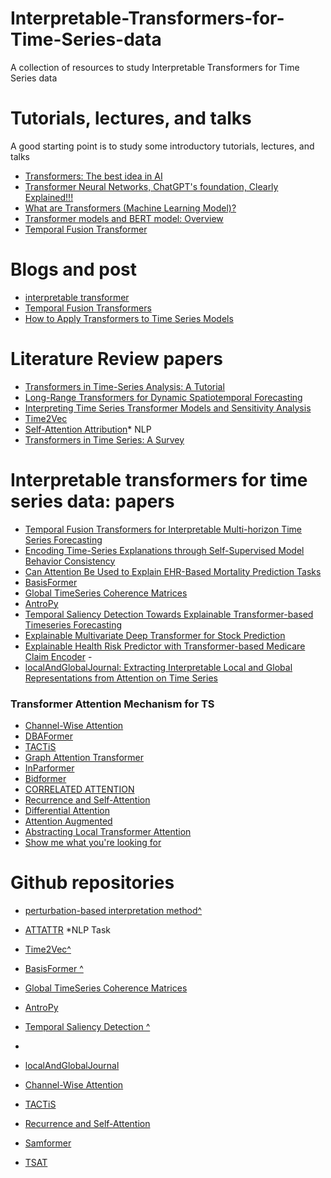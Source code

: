 # Interpretable-Transformers-for-Time-Series-data
A collection of resources to study Interpretable Transformers for Time Series data

# Tutorials, lectures, and talks
A good starting point is to study some introductory tutorials, lectures, and talks

- [Transformers: The best idea in AI](https://youtu.be/9uw3F6rndnA?t=479)
- [Transformer Neural Networks, ChatGPT's foundation, Clearly Explained!!!](https://youtu.be/zxQyTK8quyY?t=2](https://youtu.be/zxQyTK8quyY?t=2)https://youtu.be/zxQyTK8quyY?t=2)
- [What are Transformers (Machine Learning Model)?](https://www.youtube.com/watch?v=ZXiruGOCn9s&pp=ygUndHJhbnNmb3JtZXJzIG1hY2hpbmUgbGVhcm5pbmcgZXhwbGFpbmVk)
- [Transformer models and BERT model: Overview](https://youtu.be/t45S_MwAcOw?t=35)
- [Temporal Fusion Transformer](https://medium.com/dataness-ai/understanding-temporal-fusion-transformer-9a7a4fcde74b)
  

# Blogs and post
- [interpretable transformer](https://towardsdatascience.com/tft-an-interpretable-transformer-70147bcf6212)
- [Temporal Fusion Transformers](https://research.google/pubs/temporal-fusion-transformers-for-interpretable-multi-horizon-time-series-forecasting/)
- [How to Apply Transformers to Time Series Models](https://medium.com/intel-tech/how-to-apply-transformers-to-time-series-models-spacetimeformer-e452f2825d2e)
 
# Literature Review papers
- [Transformers in Time-Series Analysis: A Tutorial](https://arxiv.org/pdf/2205.01138.pdf)
- [Long-Range Transformers for Dynamic Spatiotemporal Forecasting](https://arxiv.org/pdf/2109.12218.pdf)
- [Interpreting Time Series Transformer Models and Sensitivity Analysis](https://arxiv.org/pdf/2401.15119.pdf)
- [Time2Vec](https://arxiv.org/pdf/1907.05321.pdf)
- [Self-Attention Attribution](https://arxiv.org/pdf/2004.11207.pdf)* NLP
- [Transformers in Time Series: A Survey](https://arxiv.org/pdf/2202.07125.pdf)

# Interpretable transformers for time series data: papers
- [Temporal Fusion Transformers for Interpretable Multi-horizon Time Series Forecasting](https://arxiv.org/pdf/1912.09363.pdf)
- [Encoding Time-Series Explanations through Self-Supervised Model Behavior Consistency](https://arxiv.org/pdf/2306.02109.pdf)
- [Can Attention Be Used to Explain EHR-Based Mortality Prediction Tasks](https://arxiv.org/pdf/2308.05110.pdf)
- [BasisFormer](https://openreview.net/pdf?id=xx3qRKvG0T) <!--Nips2024-->
- [Global TimeSeries Coherence Matrices](https://ieeexplore.ieee.org/stamp/stamp.jsp?arnumber=9564126)
- [AntroPy](https://ceur-ws.org/Vol-2993/paper-20.pdf)
- [Temporal Saliency Detection Towards Explainable Transformer-based Timeseries Forecasting](https://link.springer.com/chapter/10.1007/978-3-031-50396-2_14)
- [Explainable Multivariate Deep Transformer for Stock Prediction](https://papers.ssrn.com/sol3/papers.cfm?abstract_id=4713443)
- [Explainable Health Risk Predictor with Transformer-based Medicare Claim Encoder](https://arxiv.org/pdf/2105.09428.pdf)
-<!-- [transformers explainability](https://openaccess.thecvf.com/content/CVPR2021/papers/Chefer_Transformer_Interpretability_Beyond_Attention_Visualization_CVPR_2021_paper.pdf) -->
- [localAndGlobalJournal: Extracting Interpretable Local and Global Representations from Attention on Time Series](https://ui.adsabs.harvard.edu/abs/2023arXiv231211466S/abstract)

### Transformer Attention Mechanism for TS
- [Channel-Wise Attention](https://arxiv.org/pdf/2402.10198v2.pdf)
- [DBAFormer](https://link.springer.com/content/pdf/10.1007/s44230-023-00037-z.pdf)
- [TACTiS](https://proceedings.mlr.press/v162/drouin22a/drouin22a.pdf)
- [Graph Attention Transformer](https://ceur-ws.org/Vol-3343/paper3.pdf)
- [InParformer](https://ojs.aaai.org/index.php/AAAI/article/view/25845)
- [Bidformer](https://ieeexplore.ieee.org/document/10394310)
- [CORRELATED ATTENTION](https://arxiv.org/pdf/2311.11959.pdf)
- [Recurrence and Self-Attention](https://userweb.cs.txstate.edu/~amk181/AIME_LSTM_Attention_vs_Transformer.pdf)
- [Differential Attention](https://arxiv.org/ftp/arxiv/papers/2202/2202.11402.pdf)
- [Attention Augmented](https://arxiv.org/ftp/arxiv/papers/2202/2202.11402.pdf)
- [Abstracting Local Transformer Attention](https://ceur-ws.org/Vol-2993/paper-20.pdf)
- [Show me what you're looking for](https://scholar.google.com/scholar?q=Show+Me+What+You%27re+Looking+For+Visualizing+Abstracted+Transformer+Attention+for+Enhancing+Their+Local+Interpretability+on+Time+Series+Data.)

  
# Github repositories
- [perturbation-based interpretation method^](https://github.com/UVA-MLSys/COVID-19-age-groups) <!-- This work doesn't have new methods, it's good as a reference or reference for the baseline experiments-->
- [ATTATTR](https://github.com/YRdddream/attattr) *NLP Task <!--related to our research question of time series-->
- [Time2Vec^](https://github.com/ojus1/Time2Vec-PyTorch)
- [BasisFormer ^](https://github.com/nzl5116190/Basisformer) <!--the implementation is working fine -->
- [Global TimeSeries Coherence Matrices](https://github.com/cslab-hub/GlobalTimeSeriesCoherenceMatrices)
- [AntroPy](https://github.com/raphaelvallat/antropy)
- [Temporal Saliency Detection ^](https://github.com/duongtrung/time-series-temporal-saliency-patterns/tree/main) <!-- implemented on illness data -->
- <!-- [transformers explainability](https://github.com/hila-chefer/Transformer-Explainability)-->
- [localAndGlobalJournal](https://github.com/cslab-hub/localAndGlobalJournal)

  
- [Channel-Wise Attention](https://github.com/romilbert/samformer)
- [TACTiS](https://github.com/servicenow/tactis)
- [Recurrence and Self-Attention](https://github.com/imics-lab/recurrence-with-self-attention)
- [Samformer](https://github.com/romilbert/samformer)
- [TSAT](https://github.com/RadiantResearch/TSAT)
  


